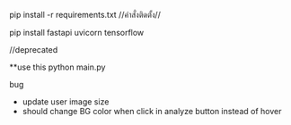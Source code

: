 pip install -r requirements.txt   //คำสั่งติดตั้ง//

pip install fastapi uvicorn tensorflow

//deprecated
<!-- uvicorn main:app --reload // run main // cd เข้า backend ก่อน -->

**use this
python main.py

bug
 - update user image size
 - should change BG color when click in analyze button instead of hover